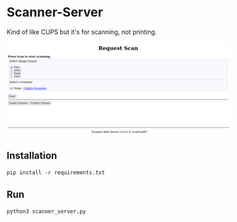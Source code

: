 # Scanner-Server
Kind of like CUPS but it's for scanning, not printing.

![thumbnail](./img/thumbnail.png)

## Installation
```console
pip install -r requirements.txt
```

## Run
```console
python3 scanner_server.py 
```
